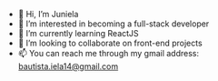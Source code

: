 - 👋 Hi, I’m Juniela
- 👀 I’m interested in becoming a full-stack developer
- 🌱 I’m currently learning ReactJS
- 💞️ I’m looking to collaborate on front-end projects
- 📫 You can reach me through my gmail address: bautista.iela14@gmail.com

<!---
ellaiela/ellaiela is a ✨ special ✨ repository because its `README.md` (this file) appears on your GitHub profile.
You can click the Preview link to take a look at your changes.
--->
